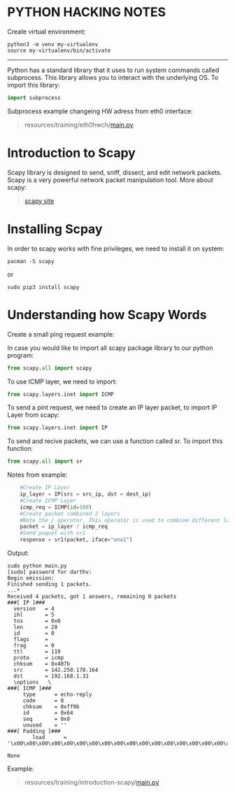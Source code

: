# PYTHON HACKING NOTES
Create virtual environment:
```shell
python3 -m venv my-virtualenv
source my-virtualenv/bin/activate
```
---
Python has a standard library that it uses to run system commands called subprocess. This library allows you to interact with the underlying OS.
To import this library:
```python
import subprocess
```
Subprocess example changeing HW adress from eth0 interface:
>resources/training/eth0hwch/[main.py](https://github.com/badorius/python-hacking/blob/main/resources/training/eth0hwch/main.py)

# Introduction to Scapy
Scapy library is designed to send, sniff, dissect, and edit network packets. Scapy is a very powerful network packet manipulation tool. More about scapy:
>[scapy site](https://scapy.readthedocs.io/en/latest/introduction.html)

# Installing Scpay
In order to scapy works with fine privileges, we need to install it on system:
```shell 
pacman -S scapy
```
or 
```shell 
sudo pip3 install scapy
```

# Understanding how Scapy Words
Create a small ping request example:

In case you would like to import all scapy package library to our python program: 
```python
from scapy.all import scapy
```
To use ICMP layer, we need to import:
```python
from scapy.layers.inet import ICMP

```
To send a pint request, we need to create an IP layer packet, to import IP Layer from scapy:
```python
from scapy.layers.inet import IP
```
To send and recive packets, we can use a function called sr. To import this function:
```python
from scapy.all import sr
```
Notes from example:
```python
    #Create IP Layer
    ip_layer = IP(src = src_ip, dst = dest_ip)
    #Create ICMP Layer
    icmp_req = ICMP(id=100)
    #Create packet combined 2 layers
    #Note the / operator. This operator is used to combine different layers in Scapy
    packet = ip_layer / icmp_req
    #Send paquet with sr1
    response = sr1(packet, iface="eno1")
```
Output:

```shell
sudo python main.py 
[sudo] password for darthv: 
Begin emission:
Finished sending 1 packets.
...*
Received 4 packets, got 1 answers, remaining 0 packets
###[ IP ]### 
  version   = 4
  ihl       = 5
  tos       = 0x0
  len       = 28
  id        = 0
  flags     = 
  frag      = 0
  ttl       = 119
  proto     = icmp
  chksum    = 0x407b
  src       = 142.250.178.164
  dst       = 192.168.1.31
  \options   \
###[ ICMP ]### 
     type      = echo-reply
     code      = 0
     chksum    = 0xff9b
     id        = 0x64
     seq       = 0x0
     unused    = ''
###[ Padding ]### 
        load      = '\x00\x00\x00\x00\x00\x00\x00\x00\x00\x00\x00\x00\x00\x00\x00\x00\x00\x00'

None
```
Example:
>resources/training/introduction-scapy/[main.py](https://github.com/badorius/python-hacking/blob/main/resources/training/introduction-scapy/main.py)



